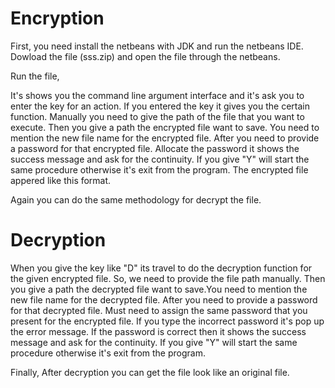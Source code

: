 # Encryption

First, you need install the netbeans with JDK and run the netbeans IDE.
Dowload the file (sss.zip) and open the file through the netbeans.

Run the file,

It's shows you the command line argument interface and it's ask you to enter the key for an action.
If you entered the key it gives you the certain function.
Manually you need to give the path of the file that you want to execute.
Then you give a path the encrypted file want to save. You need to mention the new file name for the encrypted file.
After you need to provide a password for that encrypted file.
Allocate the password it shows the success message and ask for the continuity. If you give "Y" will start the same procedure otherwise it's exit from the program.
The encrypted file appered like this format.

Again you can do the same methodology for decrypt the file.


# Decryption

When you give the key like "D" its travel to do the decryption function for the given encrypted file. 
So, we need to provide the file path manually.
Then you give a path the decrypted file want to save.You need to mention the new file name for the decrypted file.
After you need to provide a password for that decrypted file. Must need to assign the same password that you present for the encrypted file. If you type the incorrect password it's pop up the error message.
If the password is correct then it shows the success message and ask for the continuity. If you give "Y" will start the same procedure otherwise it's exit from the program.

Finally, After decryption you can get the file look like an original file.
